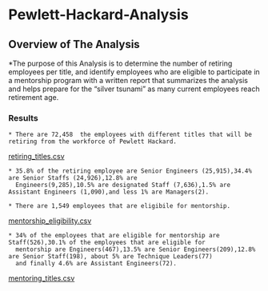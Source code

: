 # Pewlett-Hackard-Analysis
## Overview of The Analysis
  *The purpose of this Analysis is to determine the number of retiring employees per title, and identify employees who are eligible 
   to participate in a mentorship program with a written report that summarizes the analysis and helps prepare for the “silver tsunami” 
   as many current employees reach retirement age.
 ### Results
    * There are 72,458  the employees with different titles that will be retiring from the workforce of Pewlett Hackard.
[retiring_titles.csv](https://github.com/taaden/Pewlett-Hackard-Analysis/files/9560771/retiring_titles.csv)
    
    * 35.8% of the retiring employee are Senior Engineers (25,915),34.4% are Senior Staffs (24,926),12.8% are 
      Engineers(9,285),10.5% are designated Staff (7,636),1.5% are Assistant Engineers (1,090),and less 1% are Managers(2).
    
    * There are 1,549 employees that are eligibile for mentorship.                                                                                                      
[mentorship_eligibility.csv](https://github.com/taaden/Pewlett-Hackard-Analysis/files/9561530/mentorship_eligibility.csv)
    
    * 34% of the employees that are eligible for mentorship are Staff(526),30.1% of the employees that are eligible for
      mentorship are Engineers(467),13.5% are Senior Engineers(209),12.8% are Senior Staff(198), about 5% are Technique Leaders(77)
      and finally 4.6% are Assistant Engineers(72).
[mentoring_titles.csv](https://github.com/taaden/Pewlett-Hackard-Analysis/files/9561526/mentoring_titles.csv)

